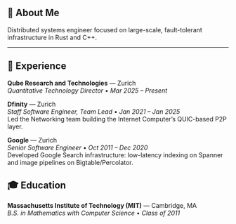 ## 👋 About Me
Distributed systems engineer focused on large-scale, fault-tolerant infrastructure in Rust and C++.

---

## 💼 Experience

**Qube Research and Technologies** — Zurich  
*Quantitative Technology Director* • *Mar 2025 – Present*

**Dfinity** — Zurich  
*Staff Software Engineer, Team Lead* • *Jan 2021 – Jan 2025*  
Led the Networking team building the Internet Computer’s QUIC-based P2P layer.

**Google** — Zurich  
*Senior Software Engineer* • *Oct 2011 – Dec 2020*  
Developed Google Search infrastructure: low-latency indexing on Spanner and image pipelines on Bigtable/Percolator.

## 🎓 Education

**Massachusetts Institute of Technology (MIT)** — Cambridge, MA  
*B.S. in Mathematics with Computer Science* • *Class of 2011*
